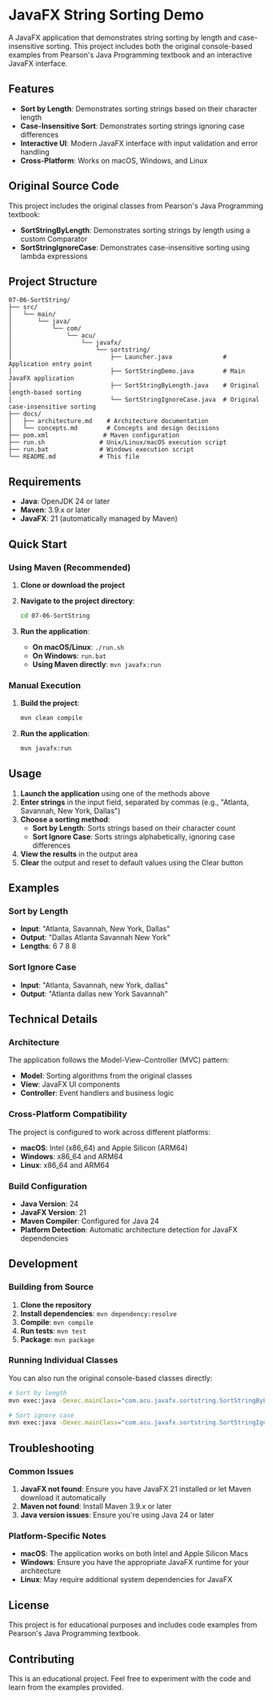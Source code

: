 # JavaFX String Sorting Demo

A JavaFX application that demonstrates string sorting by length and case-insensitive sorting. This project includes both the original console-based examples from Pearson's Java Programming textbook and an interactive JavaFX interface.

## Features

- **Sort by Length**: Demonstrates sorting strings based on their character length
- **Case-Insensitive Sort**: Demonstrates sorting strings ignoring case differences
- **Interactive UI**: Modern JavaFX interface with input validation and error handling
- **Cross-Platform**: Works on macOS, Windows, and Linux

## Original Source Code

This project includes the original classes from Pearson's Java Programming textbook:

- **SortStringByLength**: Demonstrates sorting strings by length using a custom Comparator
- **SortStringIgnoreCase**: Demonstrates case-insensitive sorting using lambda expressions

## Project Structure

```
07-06-SortString/
├── src/
│   └── main/
│       └── java/
│           └── com/
│               └── acu/
│                   └── javafx/
│                       └── sortstring/
│                           ├── Launcher.java              # Application entry point
│                           ├── SortStringDemo.java        # Main JavaFX application
│                           ├── SortStringByLength.java    # Original length-based sorting
│                           └── SortStringIgnoreCase.java  # Original case-insensitive sorting
├── docs/
│   ├── architecture.md    # Architecture documentation
│   └── concepts.md        # Concepts and design decisions
├── pom.xml               # Maven configuration
├── run.sh               # Unix/Linux/macOS execution script
├── run.bat              # Windows execution script
└── README.md            # This file
```

## Requirements

- **Java**: OpenJDK 24 or later
- **Maven**: 3.9.x or later
- **JavaFX**: 21 (automatically managed by Maven)

## Quick Start

### Using Maven (Recommended)

1. **Clone or download the project**
2. **Navigate to the project directory**:
   ```bash
   cd 07-06-SortString
   ```

3. **Run the application**:
   - **On macOS/Linux**: `./run.sh`
   - **On Windows**: `run.bat`
   - **Using Maven directly**: `mvn javafx:run`

### Manual Execution

1. **Build the project**:
   ```bash
   mvn clean compile
   ```

2. **Run the application**:
   ```bash
   mvn javafx:run
   ```

## Usage

1. **Launch the application** using one of the methods above
2. **Enter strings** in the input field, separated by commas (e.g., "Atlanta, Savannah, New York, Dallas")
3. **Choose a sorting method**:
   - **Sort by Length**: Sorts strings based on their character count
   - **Sort Ignore Case**: Sorts strings alphabetically, ignoring case differences
4. **View the results** in the output area
5. **Clear** the output and reset to default values using the Clear button

## Examples

### Sort by Length
- **Input**: "Atlanta, Savannah, New York, Dallas"
- **Output**: "Dallas Atlanta Savannah New York"
- **Lengths**: 6 7 8 8

### Sort Ignore Case
- **Input**: "Atlanta, Savannah, new York, dallas"
- **Output**: "Atlanta dallas new York Savannah"

## Technical Details

### Architecture

The application follows the Model-View-Controller (MVC) pattern:
- **Model**: Sorting algorithms from the original classes
- **View**: JavaFX UI components
- **Controller**: Event handlers and business logic

### Cross-Platform Compatibility

The project is configured to work across different platforms:
- **macOS**: Intel (x86_64) and Apple Silicon (ARM64)
- **Windows**: x86_64 and ARM64
- **Linux**: x86_64 and ARM64

### Build Configuration

- **Java Version**: 24
- **JavaFX Version**: 21
- **Maven Compiler**: Configured for Java 24
- **Platform Detection**: Automatic architecture detection for JavaFX dependencies

## Development

### Building from Source

1. **Clone the repository**
2. **Install dependencies**: `mvn dependency:resolve`
3. **Compile**: `mvn compile`
4. **Run tests**: `mvn test`
5. **Package**: `mvn package`

### Running Individual Classes

You can also run the original console-based classes directly:

```bash
# Sort by length
mvn exec:java -Dexec.mainClass="com.acu.javafx.sortstring.SortStringByLength"

# Sort ignore case
mvn exec:java -Dexec.mainClass="com.acu.javafx.sortstring.SortStringIgnoreCase"
```

## Troubleshooting

### Common Issues

1. **JavaFX not found**: Ensure you have JavaFX 21 installed or let Maven download it automatically
2. **Maven not found**: Install Maven 3.9.x or later
3. **Java version issues**: Ensure you're using Java 24 or later

### Platform-Specific Notes

- **macOS**: The application works on both Intel and Apple Silicon Macs
- **Windows**: Ensure you have the appropriate JavaFX runtime for your architecture
- **Linux**: May require additional system dependencies for JavaFX

## License

This project is for educational purposes and includes code examples from Pearson's Java Programming textbook.

## Contributing

This is an educational project. Feel free to experiment with the code and learn from the examples provided.

